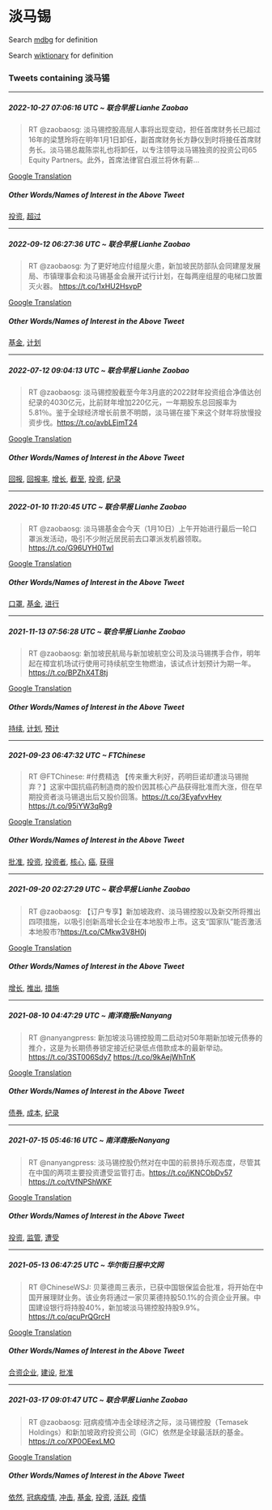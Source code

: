 # 淡马锡

Search [mdbg](https://www.mdbg.net/chinese/dictionary?page=worddict&wdrst=0&wdqb=淡马锡) for definition

Search [wiktionary](https://en.wiktionary.org/wiki/淡马锡) for definition

### Tweets containing 淡马锡

___
##### 2022-10-27 07:06:16 UTC ~ 联合早报 Lianhe Zaobao
> RT @zaobaosg: 淡马锡控股高层人事将出现变动，担任首席财务长已超过16年的梁慧玲将在明年1月1日卸任，副首席财务长方静仪到时将接任首席财务长。淡马锡总裁陈崇礼也将卸任，以专注领导淡马锡独资的投资公司65 Equity Partners。此外，首席法律官白淑兰将休有薪…

[Google Translation](https://translate.google.com/?hi=en&tab=TT&sl=zh-CN&tl=en&op=translate&text=RT+%40zaobaosg%3A+%E6%B7%A1%E9%A9%AC%E9%94%A1%E6%8E%A7%E8%82%A1%E9%AB%98%E5%B1%82%E4%BA%BA%E4%BA%8B%E5%B0%86%E5%87%BA%E7%8E%B0%E5%8F%98%E5%8A%A8%EF%BC%8C%E6%8B%85%E4%BB%BB%E9%A6%96%E5%B8%AD%E8%B4%A2%E5%8A%A1%E9%95%BF%E5%B7%B2%E8%B6%85%E8%BF%8716%E5%B9%B4%E7%9A%84%E6%A2%81%E6%85%A7%E7%8E%B2%E5%B0%86%E5%9C%A8%E6%98%8E%E5%B9%B41%E6%9C%881%E6%97%A5%E5%8D%B8%E4%BB%BB%EF%BC%8C%E5%89%AF%E9%A6%96%E5%B8%AD%E8%B4%A2%E5%8A%A1%E9%95%BF%E6%96%B9%E9%9D%99%E4%BB%AA%E5%88%B0%E6%97%B6%E5%B0%86%E6%8E%A5%E4%BB%BB%E9%A6%96%E5%B8%AD%E8%B4%A2%E5%8A%A1%E9%95%BF%E3%80%82%E6%B7%A1%E9%A9%AC%E9%94%A1%E6%80%BB%E8%A3%81%E9%99%88%E5%B4%87%E7%A4%BC%E4%B9%9F%E5%B0%86%E5%8D%B8%E4%BB%BB%EF%BC%8C%E4%BB%A5%E4%B8%93%E6%B3%A8%E9%A2%86%E5%AF%BC%E6%B7%A1%E9%A9%AC%E9%94%A1%E7%8B%AC%E8%B5%84%E7%9A%84%E6%8A%95%E8%B5%84%E5%85%AC%E5%8F%B865+Equity+Partners%E3%80%82%E6%AD%A4%E5%A4%96%EF%BC%8C%E9%A6%96%E5%B8%AD%E6%B3%95%E5%BE%8B%E5%AE%98%E7%99%BD%E6%B7%91%E5%85%B0%E5%B0%86%E4%BC%91%E6%9C%89%E8%96%AA%E2%80%A6)
##### Other Words/Names of Interest in the Above Tweet
[投资](投资.md), [超过](超过.md)
___
##### 2022-09-12 06:27:36 UTC ~ 联合早报 Lianhe Zaobao
> RT @zaobaosg: 为了更好地应付组屋火患，新加坡民防部队会同建屋发展局、市镇理事会和淡马锡基金会展开试行计划，在每两座组屋的电梯口放置灭火器。 https://t.co/1xHU2HsvpP

[Google Translation](https://translate.google.com/?hi=en&tab=TT&sl=zh-CN&tl=en&op=translate&text=RT+%40zaobaosg%3A+%E4%B8%BA%E4%BA%86%E6%9B%B4%E5%A5%BD%E5%9C%B0%E5%BA%94%E4%BB%98%E7%BB%84%E5%B1%8B%E7%81%AB%E6%82%A3%EF%BC%8C%E6%96%B0%E5%8A%A0%E5%9D%A1%E6%B0%91%E9%98%B2%E9%83%A8%E9%98%9F%E4%BC%9A%E5%90%8C%E5%BB%BA%E5%B1%8B%E5%8F%91%E5%B1%95%E5%B1%80%E3%80%81%E5%B8%82%E9%95%87%E7%90%86%E4%BA%8B%E4%BC%9A%E5%92%8C%E6%B7%A1%E9%A9%AC%E9%94%A1%E5%9F%BA%E9%87%91%E4%BC%9A%E5%B1%95%E5%BC%80%E8%AF%95%E8%A1%8C%E8%AE%A1%E5%88%92%EF%BC%8C%E5%9C%A8%E6%AF%8F%E4%B8%A4%E5%BA%A7%E7%BB%84%E5%B1%8B%E7%9A%84%E7%94%B5%E6%A2%AF%E5%8F%A3%E6%94%BE%E7%BD%AE%E7%81%AD%E7%81%AB%E5%99%A8%E3%80%82+https%3A%2F%2Ft.co%2F1xHU2HsvpP)
##### Other Words/Names of Interest in the Above Tweet
[基金](基金.md), [计划](计划.md)
___
##### 2022-07-12 09:04:13 UTC ~ 联合早报 Lianhe Zaobao
> RT @zaobaosg: 淡马锡控股截至今年3月底的2022财年投资组合净值达创纪录的4030亿元，比前财年增加220亿元，一年期股东总回报率为5.81％。鉴于全球经济增长前景不明朗，淡马锡在接下来这个财年将放慢投资步伐。https://t.co/avbLEjmT24

[Google Translation](https://translate.google.com/?hi=en&tab=TT&sl=zh-CN&tl=en&op=translate&text=RT+%40zaobaosg%3A+%E6%B7%A1%E9%A9%AC%E9%94%A1%E6%8E%A7%E8%82%A1%E6%88%AA%E8%87%B3%E4%BB%8A%E5%B9%B43%E6%9C%88%E5%BA%95%E7%9A%842022%E8%B4%A2%E5%B9%B4%E6%8A%95%E8%B5%84%E7%BB%84%E5%90%88%E5%87%80%E5%80%BC%E8%BE%BE%E5%88%9B%E7%BA%AA%E5%BD%95%E7%9A%844030%E4%BA%BF%E5%85%83%EF%BC%8C%E6%AF%94%E5%89%8D%E8%B4%A2%E5%B9%B4%E5%A2%9E%E5%8A%A0220%E4%BA%BF%E5%85%83%EF%BC%8C%E4%B8%80%E5%B9%B4%E6%9C%9F%E8%82%A1%E4%B8%9C%E6%80%BB%E5%9B%9E%E6%8A%A5%E7%8E%87%E4%B8%BA5.81%EF%BC%85%E3%80%82%E9%89%B4%E4%BA%8E%E5%85%A8%E7%90%83%E7%BB%8F%E6%B5%8E%E5%A2%9E%E9%95%BF%E5%89%8D%E6%99%AF%E4%B8%8D%E6%98%8E%E6%9C%97%EF%BC%8C%E6%B7%A1%E9%A9%AC%E9%94%A1%E5%9C%A8%E6%8E%A5%E4%B8%8B%E6%9D%A5%E8%BF%99%E4%B8%AA%E8%B4%A2%E5%B9%B4%E5%B0%86%E6%94%BE%E6%85%A2%E6%8A%95%E8%B5%84%E6%AD%A5%E4%BC%90%E3%80%82https%3A%2F%2Ft.co%2FavbLEjmT24)
##### Other Words/Names of Interest in the Above Tweet
[回报](回报.md), [回报率](回报率.md), [增长](增长.md), [截至](截至.md), [投资](投资.md), [纪录](纪录.md)
___
##### 2022-01-10 11:20:45 UTC ~ 联合早报 Lianhe Zaobao
> RT @zaobaosg: 淡马锡基金会今天（1月10日）上午开始进行最后一轮口罩派发活动，吸引不少附近居民前去口罩派发机器领取。https://t.co/G96UYH0TwI

[Google Translation](https://translate.google.com/?hi=en&tab=TT&sl=zh-CN&tl=en&op=translate&text=RT+%40zaobaosg%3A+%E6%B7%A1%E9%A9%AC%E9%94%A1%E5%9F%BA%E9%87%91%E4%BC%9A%E4%BB%8A%E5%A4%A9%EF%BC%881%E6%9C%8810%E6%97%A5%EF%BC%89%E4%B8%8A%E5%8D%88%E5%BC%80%E5%A7%8B%E8%BF%9B%E8%A1%8C%E6%9C%80%E5%90%8E%E4%B8%80%E8%BD%AE%E5%8F%A3%E7%BD%A9%E6%B4%BE%E5%8F%91%E6%B4%BB%E5%8A%A8%EF%BC%8C%E5%90%B8%E5%BC%95%E4%B8%8D%E5%B0%91%E9%99%84%E8%BF%91%E5%B1%85%E6%B0%91%E5%89%8D%E5%8E%BB%E5%8F%A3%E7%BD%A9%E6%B4%BE%E5%8F%91%E6%9C%BA%E5%99%A8%E9%A2%86%E5%8F%96%E3%80%82https%3A%2F%2Ft.co%2FG96UYH0TwI)
##### Other Words/Names of Interest in the Above Tweet
[口罩](口罩.md), [基金](基金.md), [进行](进行.md)
___
##### 2021-11-13 07:56:28 UTC ~ 联合早报 Lianhe Zaobao
> RT @zaobaosg: 新加坡民航局与新加坡航空公司及淡马锡携手合作，明年起在樟宜机场试行使用可持续航空生物燃油，该试点计划预计为期一年。 https://t.co/BPZhX4T8tj

[Google Translation](https://translate.google.com/?hi=en&tab=TT&sl=zh-CN&tl=en&op=translate&text=RT+%40zaobaosg%3A+%E6%96%B0%E5%8A%A0%E5%9D%A1%E6%B0%91%E8%88%AA%E5%B1%80%E4%B8%8E%E6%96%B0%E5%8A%A0%E5%9D%A1%E8%88%AA%E7%A9%BA%E5%85%AC%E5%8F%B8%E5%8F%8A%E6%B7%A1%E9%A9%AC%E9%94%A1%E6%90%BA%E6%89%8B%E5%90%88%E4%BD%9C%EF%BC%8C%E6%98%8E%E5%B9%B4%E8%B5%B7%E5%9C%A8%E6%A8%9F%E5%AE%9C%E6%9C%BA%E5%9C%BA%E8%AF%95%E8%A1%8C%E4%BD%BF%E7%94%A8%E5%8F%AF%E6%8C%81%E7%BB%AD%E8%88%AA%E7%A9%BA%E7%94%9F%E7%89%A9%E7%87%83%E6%B2%B9%EF%BC%8C%E8%AF%A5%E8%AF%95%E7%82%B9%E8%AE%A1%E5%88%92%E9%A2%84%E8%AE%A1%E4%B8%BA%E6%9C%9F%E4%B8%80%E5%B9%B4%E3%80%82+https%3A%2F%2Ft.co%2FBPZhX4T8tj)
##### Other Words/Names of Interest in the Above Tweet
[持续](持续.md), [计划](计划.md), [预计](预计.md)
___
##### 2021-09-23 06:47:32 UTC ~ FTChinese
> RT @FTChinese: #付费精选 【传来重大利好，药明巨诺却遭淡马锡抛弃？】这家中国抗癌药制造商的股价因其核心产品获得批准而大涨，但在早期投资者淡马锡退出后又股价回落。https://t.co/3EyafvvHey https://t.co/95iYW3qRg9

[Google Translation](https://translate.google.com/?hi=en&tab=TT&sl=zh-CN&tl=en&op=translate&text=RT+%40FTChinese%3A+%23%E4%BB%98%E8%B4%B9%E7%B2%BE%E9%80%89+%E3%80%90%E4%BC%A0%E6%9D%A5%E9%87%8D%E5%A4%A7%E5%88%A9%E5%A5%BD%EF%BC%8C%E8%8D%AF%E6%98%8E%E5%B7%A8%E8%AF%BA%E5%8D%B4%E9%81%AD%E6%B7%A1%E9%A9%AC%E9%94%A1%E6%8A%9B%E5%BC%83%EF%BC%9F%E3%80%91%E8%BF%99%E5%AE%B6%E4%B8%AD%E5%9B%BD%E6%8A%97%E7%99%8C%E8%8D%AF%E5%88%B6%E9%80%A0%E5%95%86%E7%9A%84%E8%82%A1%E4%BB%B7%E5%9B%A0%E5%85%B6%E6%A0%B8%E5%BF%83%E4%BA%A7%E5%93%81%E8%8E%B7%E5%BE%97%E6%89%B9%E5%87%86%E8%80%8C%E5%A4%A7%E6%B6%A8%EF%BC%8C%E4%BD%86%E5%9C%A8%E6%97%A9%E6%9C%9F%E6%8A%95%E8%B5%84%E8%80%85%E6%B7%A1%E9%A9%AC%E9%94%A1%E9%80%80%E5%87%BA%E5%90%8E%E5%8F%88%E8%82%A1%E4%BB%B7%E5%9B%9E%E8%90%BD%E3%80%82https%3A%2F%2Ft.co%2F3EyafvvHey+https%3A%2F%2Ft.co%2F95iYW3qRg9)
##### Other Words/Names of Interest in the Above Tweet
[批准](批准.md), [投资](投资.md), [投资者](投资者.md), [核心](核心.md), [癌](癌.md), [获得](获得.md)
___
##### 2021-09-20 02:27:29 UTC ~ 联合早报 Lianhe Zaobao
> RT @zaobaosg: 【订户专享】新加坡政府、淡马锡控股以及新交所将推出四项措施，以吸引创新高增长企业在本地股市上市。这支“国家队”能否激活本地股市?https://t.co/CMkw3V8H0j

[Google Translation](https://translate.google.com/?hi=en&tab=TT&sl=zh-CN&tl=en&op=translate&text=RT+%40zaobaosg%3A+%E3%80%90%E8%AE%A2%E6%88%B7%E4%B8%93%E4%BA%AB%E3%80%91%E6%96%B0%E5%8A%A0%E5%9D%A1%E6%94%BF%E5%BA%9C%E3%80%81%E6%B7%A1%E9%A9%AC%E9%94%A1%E6%8E%A7%E8%82%A1%E4%BB%A5%E5%8F%8A%E6%96%B0%E4%BA%A4%E6%89%80%E5%B0%86%E6%8E%A8%E5%87%BA%E5%9B%9B%E9%A1%B9%E6%8E%AA%E6%96%BD%EF%BC%8C%E4%BB%A5%E5%90%B8%E5%BC%95%E5%88%9B%E6%96%B0%E9%AB%98%E5%A2%9E%E9%95%BF%E4%BC%81%E4%B8%9A%E5%9C%A8%E6%9C%AC%E5%9C%B0%E8%82%A1%E5%B8%82%E4%B8%8A%E5%B8%82%E3%80%82%E8%BF%99%E6%94%AF%E2%80%9C%E5%9B%BD%E5%AE%B6%E9%98%9F%E2%80%9D%E8%83%BD%E5%90%A6%E6%BF%80%E6%B4%BB%E6%9C%AC%E5%9C%B0%E8%82%A1%E5%B8%82%3Fhttps%3A%2F%2Ft.co%2FCMkw3V8H0j)
##### Other Words/Names of Interest in the Above Tweet
[增长](增长.md), [推出](推出.md), [措施](措施.md)
___
##### 2021-08-10 04:47:29 UTC ~ 南洋商报eNanyang
> RT @nanyangpress: 新加坡淡马锡控股周二启动对50年期新加坡元债券的推介，这是为长期债券锁定接近纪录低点借款成本的最新举动。 https://t.co/3ST006Sdy7 https://t.co/9kAejWhTnK

[Google Translation](https://translate.google.com/?hi=en&tab=TT&sl=zh-CN&tl=en&op=translate&text=RT+%40nanyangpress%3A+%E6%96%B0%E5%8A%A0%E5%9D%A1%E6%B7%A1%E9%A9%AC%E9%94%A1%E6%8E%A7%E8%82%A1%E5%91%A8%E4%BA%8C%E5%90%AF%E5%8A%A8%E5%AF%B950%E5%B9%B4%E6%9C%9F%E6%96%B0%E5%8A%A0%E5%9D%A1%E5%85%83%E5%80%BA%E5%88%B8%E7%9A%84%E6%8E%A8%E4%BB%8B%EF%BC%8C%E8%BF%99%E6%98%AF%E4%B8%BA%E9%95%BF%E6%9C%9F%E5%80%BA%E5%88%B8%E9%94%81%E5%AE%9A%E6%8E%A5%E8%BF%91%E7%BA%AA%E5%BD%95%E4%BD%8E%E7%82%B9%E5%80%9F%E6%AC%BE%E6%88%90%E6%9C%AC%E7%9A%84%E6%9C%80%E6%96%B0%E4%B8%BE%E5%8A%A8%E3%80%82+https%3A%2F%2Ft.co%2F3ST006Sdy7+https%3A%2F%2Ft.co%2F9kAejWhTnK)
##### Other Words/Names of Interest in the Above Tweet
[债券](债券.md), [成本](成本.md), [纪录](纪录.md)
___
##### 2021-07-15 05:46:16 UTC ~ 南洋商报eNanyang
> RT @nanyangpress: 淡马锡控股仍然对在中国的前景持乐观态度，尽管其在中国的两项主要投资遭受监管打击。https://t.co/jKNCObDv57 https://t.co/tVfNPShWKF

[Google Translation](https://translate.google.com/?hi=en&tab=TT&sl=zh-CN&tl=en&op=translate&text=RT+%40nanyangpress%3A+%E6%B7%A1%E9%A9%AC%E9%94%A1%E6%8E%A7%E8%82%A1%E4%BB%8D%E7%84%B6%E5%AF%B9%E5%9C%A8%E4%B8%AD%E5%9B%BD%E7%9A%84%E5%89%8D%E6%99%AF%E6%8C%81%E4%B9%90%E8%A7%82%E6%80%81%E5%BA%A6%EF%BC%8C%E5%B0%BD%E7%AE%A1%E5%85%B6%E5%9C%A8%E4%B8%AD%E5%9B%BD%E7%9A%84%E4%B8%A4%E9%A1%B9%E4%B8%BB%E8%A6%81%E6%8A%95%E8%B5%84%E9%81%AD%E5%8F%97%E7%9B%91%E7%AE%A1%E6%89%93%E5%87%BB%E3%80%82https%3A%2F%2Ft.co%2FjKNCObDv57+https%3A%2F%2Ft.co%2FtVfNPShWKF)
##### Other Words/Names of Interest in the Above Tweet
[投资](投资.md), [监管](监管.md), [遭受](遭受.md)
___
##### 2021-05-13 06:47:25 UTC ~ 华尔街日报中文网
> RT @ChineseWSJ: 贝莱德周三表示，已获中国银保监会批准，将开始在中国开展理财业务。该业务将通过一家贝莱德持股50.1%的合资企业开展。中国建设银行将持股40%，新加坡淡马锡控股持股9.9%。https://t.co/qcuPrQGrcH

[Google Translation](https://translate.google.com/?hi=en&tab=TT&sl=zh-CN&tl=en&op=translate&text=RT+%40ChineseWSJ%3A+%E8%B4%9D%E8%8E%B1%E5%BE%B7%E5%91%A8%E4%B8%89%E8%A1%A8%E7%A4%BA%EF%BC%8C%E5%B7%B2%E8%8E%B7%E4%B8%AD%E5%9B%BD%E9%93%B6%E4%BF%9D%E7%9B%91%E4%BC%9A%E6%89%B9%E5%87%86%EF%BC%8C%E5%B0%86%E5%BC%80%E5%A7%8B%E5%9C%A8%E4%B8%AD%E5%9B%BD%E5%BC%80%E5%B1%95%E7%90%86%E8%B4%A2%E4%B8%9A%E5%8A%A1%E3%80%82%E8%AF%A5%E4%B8%9A%E5%8A%A1%E5%B0%86%E9%80%9A%E8%BF%87%E4%B8%80%E5%AE%B6%E8%B4%9D%E8%8E%B1%E5%BE%B7%E6%8C%81%E8%82%A150.1%25%E7%9A%84%E5%90%88%E8%B5%84%E4%BC%81%E4%B8%9A%E5%BC%80%E5%B1%95%E3%80%82%E4%B8%AD%E5%9B%BD%E5%BB%BA%E8%AE%BE%E9%93%B6%E8%A1%8C%E5%B0%86%E6%8C%81%E8%82%A140%25%EF%BC%8C%E6%96%B0%E5%8A%A0%E5%9D%A1%E6%B7%A1%E9%A9%AC%E9%94%A1%E6%8E%A7%E8%82%A1%E6%8C%81%E8%82%A19.9%25%E3%80%82https%3A%2F%2Ft.co%2FqcuPrQGrcH)
##### Other Words/Names of Interest in the Above Tweet
[合资企业](合资企业.md), [建设](建设.md), [批准](批准.md)
___
##### 2021-03-17 09:01:47 UTC ~ 联合早报 Lianhe Zaobao
> RT @zaobaosg: 冠病疫情冲击全球经济之际，淡马锡控股（Temasek Holdings）和新加坡政府投资公司（GIC）依然是全球最活跃的基金。https://t.co/XP0OEexLMO

[Google Translation](https://translate.google.com/?hi=en&tab=TT&sl=zh-CN&tl=en&op=translate&text=RT+%40zaobaosg%3A+%E5%86%A0%E7%97%85%E7%96%AB%E6%83%85%E5%86%B2%E5%87%BB%E5%85%A8%E7%90%83%E7%BB%8F%E6%B5%8E%E4%B9%8B%E9%99%85%EF%BC%8C%E6%B7%A1%E9%A9%AC%E9%94%A1%E6%8E%A7%E8%82%A1%EF%BC%88Temasek+Holdings%EF%BC%89%E5%92%8C%E6%96%B0%E5%8A%A0%E5%9D%A1%E6%94%BF%E5%BA%9C%E6%8A%95%E8%B5%84%E5%85%AC%E5%8F%B8%EF%BC%88GIC%EF%BC%89%E4%BE%9D%E7%84%B6%E6%98%AF%E5%85%A8%E7%90%83%E6%9C%80%E6%B4%BB%E8%B7%83%E7%9A%84%E5%9F%BA%E9%87%91%E3%80%82https%3A%2F%2Ft.co%2FXP0OEexLMO)
##### Other Words/Names of Interest in the Above Tweet
[依然](依然.md), [冠病疫情](冠病疫情.md), [冲击](冲击.md), [基金](基金.md), [投资](投资.md), [活跃](活跃.md), [疫情](疫情.md)
